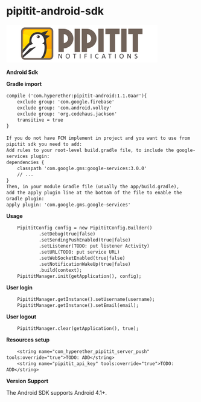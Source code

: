 # pipitit-android-sdk

![Pipitit Logo](https://github.com/hyperether/pipitit-android-sdk/blob/master/Pipitit_Logo_450x100.png)

**Android Sdk**

**Gradle import**

    compile ('com.hyperether:pipitit-android:1.1.0aar'){
        exclude group: 'com.google.firebase'
        exclude group: 'com.android.volley'
        exclude group: 'org.codehaus.jackson'
        transitive = true
    }
    
    If you do not have FCM implement in project and you want to use from pipitit sdk you need to add:
    Add rules to your root-level build.gradle file, to include the google-services plugin:
    dependencies {
        classpath 'com.google.gms:google-services:3.0.0'
        // ...
    }
    Then, in your module Gradle file (usually the app/build.gradle), 
    add the apply plugin line at the bottom of the file to enable the Gradle plugin:
    apply plugin: 'com.google.gms.google-services'

**Usage**

        PipititConfig config = new PipititConfig.Builder()
                .setDebug(true|false)
                .setSendingPushEnabled(true|false)
                .setListener(TODO: put listener Activity)
                .setURL(TODO: put service URL)
                .setWebSocketEnabled(true|false)
                .setNotificationWakeUp(true|false)
                .build(context);
        PipititManager.init(getApplication(), config);

**User login**

        PipititManager.getInstance().setUsername(username);
        PipititManager.getInstance().setEmail(email);
            
**User logout**

        PipititManager.clear(getApplication(), true);
            
**Resources setup**

        <string name="com_hyperether_pipitit_server_push" tools:override="true">TODO: ADD</string>
        <string name="pipitit_api_key" tools:override="true">TODO: ADD</string>
            
**Version Support**
            
The Android SDK supports Android 4.1+.


            